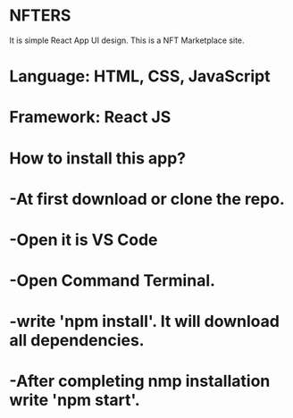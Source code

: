 # NFTERS

It is simple React App UI design. This is a NFT Marketplace site.

# Language: HTML, CSS, JavaScript

# Framework: React JS

# How to install this app?

# -At first download or clone the repo.

# -Open it is VS Code

# -Open Command Terminal.

# -write 'npm install'. It will download all dependencies.

# -After completing nmp installation write 'npm start'.
